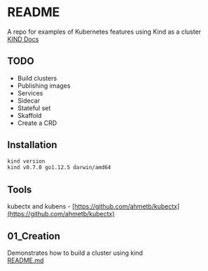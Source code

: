 # README
A repo for examples of Kubernetes features using Kind as a cluster   
[KIND Docs](https://kind.sigs.k8s.io/docs/user/quick-start/)

## TODO
* Build clusters
* Publishing images
* Services
* Sidecar
* Stateful set
* Skaffold
* Create a CRD

## Installation
```sh
kind version
kind v0.7.0 go1.12.5 darwin/amd64
```

## Tools
kubectx and kubens - [https://github.com/ahmetb/kubectx](https://github.com/ahmetb/kubectx)

## 01_Creation
Demonstrates how to build a cluster using kind   
[README.md](01_creation/README.md)


